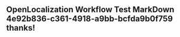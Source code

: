 <properties
ms.topic="hero-topic"
ms.test1="hero-topic"
ms.test2="test"/>


## OpenLocalization Workflow Test MarkDown 4e92b836-c361-4918-a9bb-bcfda9b0f759 thanks!



<!--HONumber=Sep16_HO1-->


